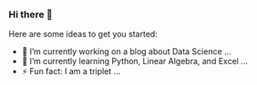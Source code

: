 ### Hi there 👋

Here are some ideas to get you started:

- 🔭 I’m currently working on a blog about Data Science ...
- 🌱 I’m currently learning Python, Linear Algebra, and Excel ...
- ⚡ Fun fact: I am a triplet ...

